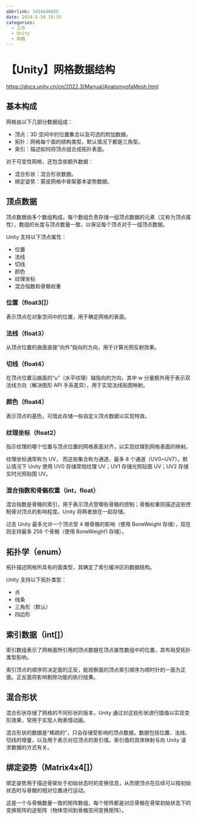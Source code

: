 ```yaml
---
abbrlink: 3454640855
date: 2024-5-10 16:35
categories:
  - 工作
  - Unity
  - 网格
---
```


# 【Unity】网格数据结构

https://docs.unity.cn/cn/2022.3/Manual/AnatomyofaMesh.html

## 基本构成

网格由以下几部分数据组成：

- 顶点：3D 空间中的位置集合以及可选的附加数据。
- 拓扑：网格每个面的结构类型，默认情况下都是三角型。
- 索引：描述如何将顶点组合成拓扑表面。

对于可变性网格，还包含些额外数据：

- 混合形状：混合形状数据。
- 绑定姿势：蒙皮网格中骨架基本姿势数据。

## 顶点数据

顶点数据由多个数组构成，每个数组负责存储一组顶点数据的元素（又称为顶点属性），数组的长度与顶点数量一致，以保证每个顶点对于一组顶点数据。

Unity 支持以下顶点属性：

- 位置
- 法线
- 切线
- 颜色
- 纹理坐标
- 混合指数和骨骼权重

### 位置（float3[]）

表示顶点在对象空间中的位置，用于确定网格的表面。

### 法线（float3）

从顶点位置的曲面直接“向外”指向的方向，用于计算光照反射效果。

### 切线（float4）

在顶点位置沿曲面的“u”（水平纹理）轴指向的方向，其中 w 分量额外用于表示双法线方向（解决图形 API 手系差异），用于实现法线贴图映射。

### 颜色（float4）

表示顶点的基色，可借此存储一些自定义顶点数据以实现特效。

### 纹理坐标（float2）

指示纹理的哪个位置与顶点位置的网格表面对齐，以实现纹理到网格表面的映射。

纹理坐标通常称为 UV， 而这些集合称为通道，最多 8 个通道（UV0~UV7）。默认情况下 Unity 使用 UV0 存储常规纹理 UV；UV1 存储光照贴图 UV；UV2 存储实时光照贴图 UV。

### 混合指数和骨骼权重（int，float）

混合指数是骨骼的索引，用于表示顶点受哪些骨骼的控制；骨骼权重则描述这些控制骨对顶点的影响程度。Unity 将两者放在一起存储。

过去 Unity 最多允许一个顶点受 4 根骨骼的影响（使用 BoneWeight 存储），现在则支持最多 256 个骨骼（使用 BoneWeight1 存储）。

## 拓扑学（enum）

拓扑描述网格所具有的面类型，其确定了索引缓冲区的数据结构。

Unity 支持以下拓扑类型：

- 点
- 线条
- 三角形（默认）
- 四边形

## 索引数据（int[]）

索引数组表示了网格面所引用的顶点数据在顶点属性数组中的位置，其布局受拓扑类型影响。

索引顶点的顺序将决定面的正反，能观察面的顶点索引顺序为顺时针的一面为正面。正反面将影响剔除功能的执行结果。

## 混合形状

混合形状存储了网格的不同形状的版本，Unity 通过对这些形状进行插值以实现变形效果，常用于实现人物表情动画。

混合形状的数据是“稀疏的”，只会存储受影响的顶点数据。数据包括位置、法线、切线的增量，以及用于表示对应顶点的索引值。索引值的具体映射与向 Unity 请求数据的方式有关。

## 绑定姿势（Matrix4x4[]）

绑定姿势用于描述骨架处于初始状态时的变换信息，从而使顶点在后续可以按初始状态时与骨骼的相对位置进行运动。

这是一个与骨骼数量一致的矩阵数组，每个矩阵都是对应骨骼在骨架初始状态下的变换矩阵的逆矩阵（物体空间到骨骼空间变换矩阵）。
